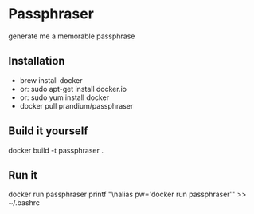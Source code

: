 # Passphraser
generate me a memorable passphrase

## Installation
- brew install docker
- or: sudo apt-get install docker.io
- or: sudo yum install docker
- docker pull prandium/passphraser

## Build it yourself
docker build -t passphraser .

## Run it
docker run passphraser
printf "\nalias pw='docker run passphraser'" >> ~/.bashrc
